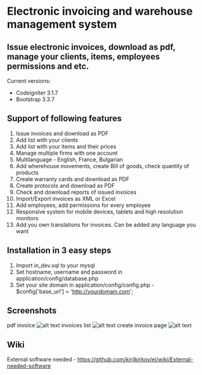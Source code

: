 # Electronic invoicing and warehouse management system
## Issue electronic invoices, download as pdf, manage your clients, items, employees permissions and etc.

Current versions:

* Codeigniter 3.1.7
* Bootstrap 3.3.7

## Support of following features

1. Issue invoices and download as PDF
2. Add list with your clients
3. Add list with your items and their prices
4. Manage multiple firms with one account
5. Multilanguage - English, France, Bulgarian
6. Add wherehouse movements, create Bill of goods, check quantity of products
7. Create warranty cards and download as PDF
8. Create protocols and download as PDF
9. Check and download reports of issued invoices
10. Import/Export invoices as XML or Excel
11. Add employees, add permissions for every employee
12. Responsive system for mobile devices, tablets and high resolution monitors
13. Add you own translations for invoices. Can be added any language you want

## Installation in 3 easy steps
1. Import in_dev.sql to your mysql
2. Set hostname, username and password in application/config/database.php
3. Set your site domain in application/config/config.php - $config['base_url'] = 'http://yourdomain.com';

## Screenshots
pdf invoice
![alt text](https://raw.githubusercontent.com/kirilkirkov/issueei/master/design/user/design_of_invoice.png?token=ADQ0kHiVGJcnZSg5vrzxnQdYSsaGtZB2ks5acXeHwA%3D%3D "Logo Title Text 1")
invoices list
![alt text](https://raw.githubusercontent.com/kirilkirkov/issueei/master/design/user/design_of_invoices_list.png?token=ADQ0kBSBwpPf6FG4-c8Tom4imDrr5jftks5acXeJwA%3D%3D "Logo Title Text 1")
create invoice page
![alt text](https://raw.githubusercontent.com/kirilkirkov/issueei/master/design/user/create_invoice_page.png?token=ADQ0kGr-65kv46P6iFn5pv2ONkKFvF1rks5acXh-wA%3D%3D "Logo Title Text 1")

## Wiki
External software needed - https://github.com/kirilkirkov/ei/wiki/External-needed-software
